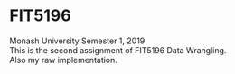 # FIT5196
Monash University Semester 1, 2019 <br>
This is the second assignment of FIT5196 Data Wrangling. <br>
Also my raw implementation.
